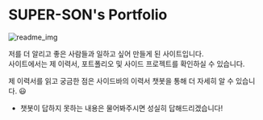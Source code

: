 # SUPER-SON's Portfolio

![readme_img](https://github.com/geunsu-son/Streamlit_Portfolio/assets/168807522/c21ebd01-4fd9-4ff3-a7a4-23806321a0fc)

저를 더 알리고 좋은 사람들과 일하고 싶어 만들게 된 사이트입니다.  
사이트에서는 제 이력서, 포트폴리오 및 사이드 프로젝트를 확인하실 수 있습니다.  

제 이력서를 읽고 궁금한 점은 사이드바의 이력서 챗봇을 통해 더 자세히 알 수 있습니다. 😃  
* 챗봇이 답하지 못하는 내용은 물어봐주시면 성실히 답해드리겠습니다!

